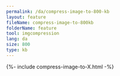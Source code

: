 ```yaml
---
permalink: /da/compress-image-to-800-kb
layout: feature
fileName: compress-image-to-800kb
folderName: feature
tool: imgcompression
lang: da
size: 800
type: kb
---
```


{%- include compress-image-to-X.html -%}
